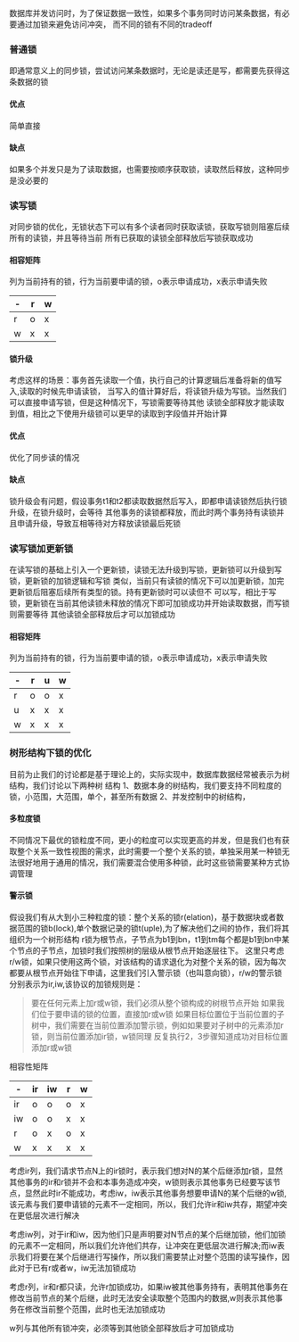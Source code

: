 
数据库并发访问时，为了保证数据一致性，如果多个事务同时访问某条数据，有必要通过加锁来避免访问冲突，
而不同的锁有不同的tradeoff

### 普通锁
即通常意义上的同步锁，尝试访问某条数据时，无论是读还是写，都需要先获得这条数据的锁

#### 优点
简单直接
#### 缺点
如果多个并发只是为了读取数据，也需要按顺序获取锁，读取然后释放，这种同步是没必要的

### 读写锁
对同步锁的优化，无锁状态下可以有多个读者同时获取读锁，获取写锁则阻塞后续所有的读锁，并且等待当前
所有已获取的读锁全部释放后写锁获取成功

#### 相容矩阵
列为当前持有的锁，行为当前要申请的锁，o表示申请成功，x表示申请失败

| - |r| w |
|---|---|---|
| r |o| x |
| w |x| x |

#### 锁升级
考虑这样的场景：事务首先读取一个值，执行自己的计算逻辑后准备将新的值写入,读取的时候先申请读锁，
当写入的值计算好后，将读锁升级为写锁。当然我们可以直接申请写锁，但是这种情况下，写锁需要等待其他
读锁全部释放才能读取到值，相比之下使用升级锁可以更早的读取到字段值并开始计算

#### 优点
优化了同步读的情况

#### 缺点
锁升级会有问题，假设事务t1和t2都读取数据然后写入，即都申请读锁然后执行锁升级，在锁升级时，会等待
其他事务的读锁都释放，而此时两个事务持有读锁并且申请升级，导致互相等待对方释放读锁最后死锁

### 读写锁加更新锁
在读写锁的基础上引入一个更新锁，读锁无法升级到写锁，更新锁可以升级到写锁，更新锁的加锁逻辑和写锁
类似，当前只有读锁的情况下可以加更新锁，加完更新锁后阻塞后续所有类型的锁。持有更新锁时可以读但不
可以写，相比于写锁，更新锁在当前其他读锁未释放的情况下即可加锁成功并开始读取数据，而写锁则需要等待
其他读锁全部释放后才可以加锁成功

#### 相容矩阵
列为当前持有的锁，行为当前要申请的锁，o表示申请成功，x表示申请失败

|-|r|u|w|
|---|---|---|---|
|r|o|o|x|
|u|x|x|x|
|w|x|x|x|


### 树形结构下锁的优化
目前为止我们的讨论都是基于理论上的，实际实现中，数据库数据经常被表示为树结构，我们讨论以下两种树
结构
1、数据本身的树结构，我们要支持不同粒度的锁，小范围，大范围，单个，甚至所有数据
2、并发控制中的树结构，

#### 多粒度锁
不同情况下最优的锁粒度不同，更小的粒度可以实现更高的并发，但是我们也有获取整个关系一致性视图的需求，此时需要一个整个关系的锁，单独采用某一种锁无法很好地用于通用的情况，我们需要混合使用多种锁，此时这些锁需要某种方式协调管理

#### 警示锁
假设我们有从大到小三种粒度的锁：整个关系的锁r(elation)，基于数据块或者数据范围的锁b(lock),单个数据记录的锁t(uple),为了解决他们之间的协作，我们将其组织为一个树形结构
r锁为根节点，子节点为b1到bn，t1到tm每个都是b1到bn中某个节点的子节点，加锁时我们按照树的层级从根节点开始逐层往下。
这里只考虑r/w锁，如果只使用这两个锁，对该结构的请求退化为对整个关系的锁，因为每次都要从根节点开始往下申请，这里我们引入警示锁（也叫意向锁），r/w的警示锁分别表示为ir,iw,该协议的加锁规则是：
> 要在任何元素上加r或w锁，我们必须从整个锁构成的树根节点开始
> 如果我们位于要申请的锁的位置，直接加r或w锁
> 如果目标位置位于当前位置的子树中，我们需要在当前位置添加警示锁，例如如果要对子树中的元素添加r锁，则当前位置添加ir锁，w锁同理
> 反复执行2，3步骤知道成功对目标位置添加r或w锁

相容性矩阵

|-|ir|iw|r|w|
|---|---|---|---|---|
|ir|o|o|o|x|
|iw|o|o|x|x|
|r|o|x|o|x|
|w|x|x|x|x|

考虑ir列，我们请求节点N上的ir锁时，表示我们想对N的某个后继添加r锁，显然其他事务的ir和r锁并不会和本事务造成冲突，w锁则表示其他事务已经要写该节点，显然此时ir不能成功，考虑iw，iw表示其他事务想要申请N的某个后继的w锁,该元素与我们要申请锁的元素不一定相同，所以，我们允许ir和iw共存，期望冲突在更低层次进行解决

考虑iw列，对于ir和iw，因为他们只是声明要对N节点的某个后继加锁，他们加锁的元素不一定相同，所以我们允许他们共存，让冲突在更低层次进行解决;而iw表示我们将要在某个后继进行写操作，所以我们需要禁止对整个范围的读写操作，因此对于已有r或者w，iw无法加锁成功

考虑r列，ir和r都只读，允许r加锁成功，如果iw被其他事务持有，表明其他事务在修改当前节点的某个后继，此时无法安全读取整个范围内的数据,w则表示其他事务在修改当前整个范围，此时也无法加锁成功

w列与其他所有锁冲突，必须等到其他锁全部释放后才可加锁成功
